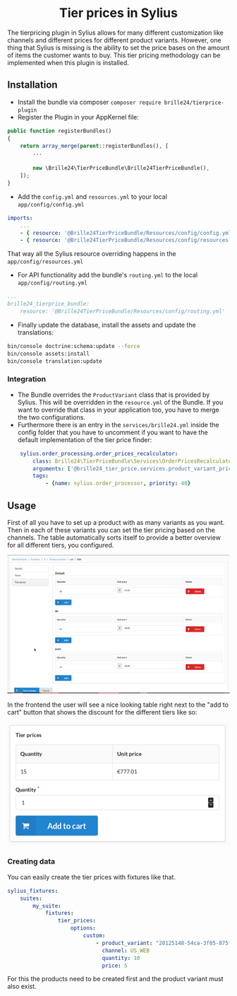 <h1 align="center">Tier prices in Sylius</h1>
The tierpricing plugin in Sylius allows for many different customization like channels and different prices for different product variants. However, one thing that Sylius is missing is the ability to set the price bases on the amount of items the customer wants to buy. This tier pricing methodology can be implemented when this plugin is installed.

## Installation
* Install the bundle via composer `composer require brille24/tierprice-plugin`
* Register the Plugin in your AppKernel file:
```php
public function registerBundles()
{
    return array_merge(parent::registerBundles(), [
        ...

        new \Brille24\TierPriceBundle\Brille24TierPriceBundle(),
    ]);
}
```

* Add the `config.yml` and `resources.yml` to your local `app/config/config.yml`
```yml
imports:
    ...
    - { resource: '@Brille24TierPriceBundle/Resources/config/config.yml'}
    - { resource: '@Brille24TierPriceBundle/Resources/config/resources.yml'}
```

That way all the Sylius resource overriding happens in the `app/config/resources.yml`

* For API functionality add the bundle's `routing.yml` to the local `app/config/routing.yml`
```yml
...
brille24_tierprice_bundle:
    resource: '@Brille24TierPriceBundle/Resources/config/routing.yml'
```

* Finally update the database, install the assets and update the translations:
```sh
bin/console doctrine:schema:update --force
bin/console assets:install
bin/console translation:update
```

### Integration
* The Bundle overrides the `ProductVariant` class that is provided by Sylius. This will be overridden in the `resource.yml` of the Bundle. If you want to override that class in your application too, you have to merge the two configurations.
* Furthermore there is an entry in the `services/brille24.yml` inside the config folder that you have to uncomment if you want to have the default implementation of the tier price finder:
```yaml
    sylius.order_processing.order_prices_recalculator:
        class: Brille24\TierPriceBundle\Services\OrderPricesRecalculator
        arguments: ['@brille24_tier_price.services.product_variant_price_calculator']
        tags:
            - {name: sylius.order_processor, priority: 40}
```
## Usage
First of all you have to set up a product with as many variants as you want. Then in each of these variants you can set the tier pricing based on the channels.
The table automatically sorts itself to provide a better overview for all different tiers, you configured.

<img src="images/Backend.png" />

In the frontend the user will see a nice looking table right next to the "add to cart" button that shows the discount for the different tiers like so:

<img src="images/Front-End.png" />

### Creating data
You can easily create the tier prices with fixtures like that.
```yaml
sylius_fixtures:
    suites:
        my_suite:
            fixtures:
                tier_prices:
                    options:
                        custom:
                            - product_variant: "20125148-54ca-3f05-875f-5524f95aa85b"
                              channel: US_WEB
                              quantity: 10
                              price: 5
```
For this the products need to be created first and the product variant must also exist.